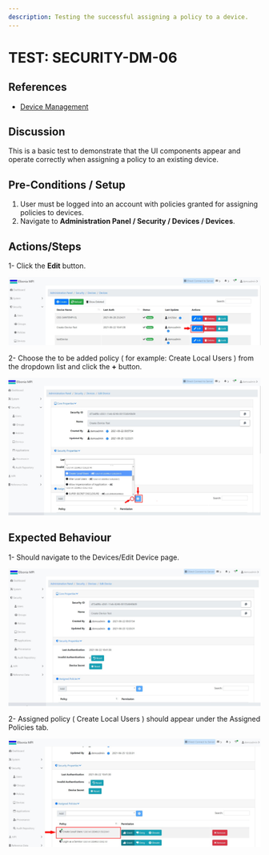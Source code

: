 ```yaml
---
description: Testing the successful assigning a policy to a device.
---
```


# TEST: SECURITY-DM-06

## References

* [Device Management](broken-reference)

## Discussion

This is a basic test to demonstrate that the UI components appear and operate correctly when assigning a policy to an existing device.

## **Pre-Conditions / Setup**

1. User must be logged into an account with policies granted for assigning policies to devices.
2. Navigate to **Administration Panel / Security / Devices / Devices**.

## Actions/Steps

1- Click the **Edit** button.

![](<../../../../../../.gitbook/assets/18 (1).jpg>)

2- Choose the to be added policy ( for example: Create Local Users ) from the dropdown list and click the **+** button.

![](<../../../../../../.gitbook/assets/20 (3).jpg>)

## Expected Behaviour

1- Should navigate to the Devices/Edit Device page.

![](<../../../../../../.gitbook/assets/19 (2).jpg>)

2- Assigned policy ( Create Local Users ) should appear under the Assigned Policies tab.

![](<../../../../../../.gitbook/assets/21 (1).jpg>)
